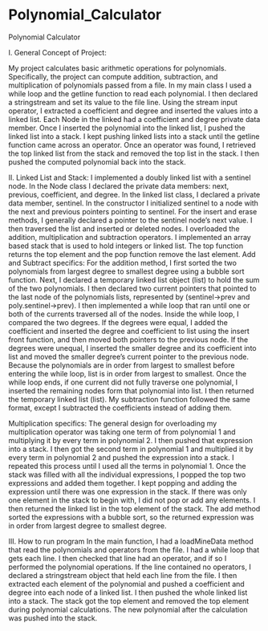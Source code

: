 # Polynomial_Calculator
Polynomial Calculator 

I.	General Concept of Project:

My project calculates basic arithmetic operations for polynomials. Specifically, the project can compute addition, subtraction, and
multiplication of polynomials passed from a file. In my main class I used a while loop and the getline function to read each
polynomial. I then declared a stringstream and set its value to the file line. Using the stream input operator, I extracted a
coefficient and degree and inserted the values into a linked list. Each Node in the linked had a coefficient and degree private data
member. Once I inserted the polynomial into the linked list, I pushed the linked list into a stack. I kept pushing linked lists into a
stack until the getline function came across an operator. Once an operator was found, I retrieved the top linked list from the stack
and removed the top list in the stack. I then pushed the computed polynomial back into the stack.

II.	Linked List and Stack:
I implemented a doubly linked list with a sentinel node. In the Node class I declared the private data members: next, previous,
coefficient, and degree. In the linked list class, I declared a private data member, sentinel. In the constructor I initialized
sentinel to a node with the next and previous pointers pointing to sentinel. For the insert and erase methods, I generally declared a
pointer to the sentinel node’s next value. I then traversed the list and inserted or deleted nodes. I overloaded the addition,
multiplication and subtraction operators. I implemented an array based stack that is used to hold integers or linked list. The top
function returns the top element and the pop function remove the last element. 
Add and Subtract specifics: 
For the addition method, I first sorted the two polynomials from largest degree to smallest degree using a bubble sort function. Next,
I declared a temporary linked list object (list) to hold the sum of the two polynomials. I then declared two current pointers that
pointed to the last node of the polynomials lists, represented by (sentinel->prev and poly.sentinel->prev).  I then implemented a
while loop that ran until one or both of the currents traversed all of the nodes. Inside the while loop, I compared the two degrees.
If the degrees were equal, I added the coefficient and inserted the degree and coefficient to list using the insert front function,
and then moved both pointers to the previous node. If the degrees were unequal, I inserted the smaller degree and its coefficient into
list and moved the smaller degree’s current pointer to the previous node. Because the polynomials are in order from largest to
smallest before entering the while loop, list is in order from largest to smallest. Once the while loop ends, if one current did not
fully traverse one polynomial, I inserted the remaining nodes form that polynomial into list. I then returned the temporary linked
list (list). My subtraction function followed the same format, except I subtracted the coefficients instead of adding them. 

Multiplication specifics: 
The general design for overloading my multiplication operator was taking one term of from polynomial 1 and multiplying it by every
term in polynomial 2. I then pushed that expression into a stack. I then got the second term in polynomial 1 and multiplied it by
every term in polynomial 2 and pushed the expression into a stack. I repeated this process until I used all the terms in polynomial 1.
Once the stack was filled with all the individual expressions, I popped the top two expressions and added them together. I kept
popping and adding the expression until there was one expression in the stack. If there was only one element in the stack to begin
with, I did not pop or add any elements. I then returned the linked list in the top element of the stack. The add method sorted the
expressions with a bubble sort, so the returned expression was in order from largest degree to smallest degree.

III. How to run program
In the main function, I had a loadMineData method that read the polynomials and operators from the file. I had a while loop that gets
each line. I then checked that line had an operator, and if so I performed the polynomial operations. If the line contained no
operators, I declared a stringstream object that held each line from the file. I then extracted each element of the polynomial and
pushed a coefficient and degree into each node of a linked list. I then pushed the whole linked list into a stack. The stack got the
top element and removed the top element during polynomial calculations. The new polynomial after the calculation was pushed into the
stack. 
